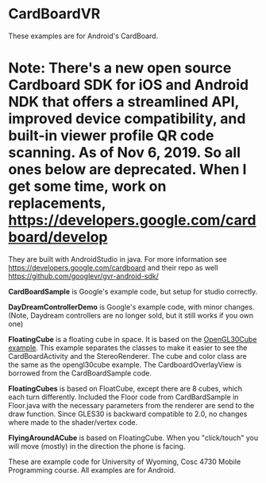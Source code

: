 # CardBoardVR
These examples are for Android's CardBoard.  


# Note: There's a new open source Cardboard SDK for iOS and Android NDK that offers a streamlined API, improved device compatibility, and built-in viewer profile QR code scanning.  As of Nov 6, 2019.  So all ones below are deprecated.  When I get some time, work on replacements, https://developers.google.com/cardboard/develop 

They are built with AndroidStudio in java. For more information see https://developers.google.com/cardboard and their repo as well https://github.com/googlevr/gvr-android-sdk/ <BR>

<b>CardBoardSample</b> is Google's example code, but setup for studio correctly.<BR>

<b>DayDreamControllerDemo</b> is Google's example code, with minor changes. (Note, Daydream controllers are no longer sold, but it still works if you own one) <BR>

<b>FloatingCube</b> is a floating cube in space.  It is based on the <a href="https://github.com/JimSeker/opengl/tree/master/OpenGL30Cube">OpenGL30Cube example</a>.  This example separates the classes to make it easier to see the CardBoardActivity and the StereoRenderer.  The cube and color class are the same as the opengl30cube example.  The CardboardOverlayView is borrowed from the CardBoardSample code.<BR>

<b>FloatingCubes</b> is based on FloatCube, except there are 8 cubes, which each turn differently.  Included the Floor code from CardBardSample in Floor.java with the necessary parameters from the renderer are send to the draw function.  Since GLES30 is backward compatible to 2.0, no changes where made to the shader/vertex code.

<b>FlyingAroundACube</b> is based on FloatingCube.  When you "click/touch" you will move (mostly) in the direction the phone is facing.

These are example code for University of Wyoming, Cosc 4730 Mobile Programming course.  All examples are for Android.
